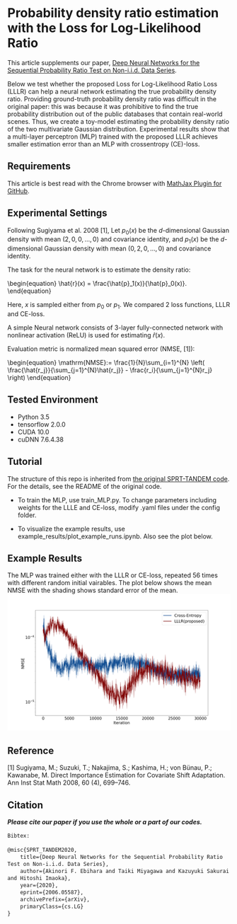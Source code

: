 # Probability density ratio estimation with the Loss for Log-Likelihood Ratio
This article supplements our paper, [Deep Neural Networks for the Sequential Probability Ratio Test on Non-i.i.d. Data Series](https://arxiv.org/abs/2006.05587).  

Below we test whether the proposed Loss for Log-Likelihood Ratio Loss (LLLR) can help a neural network estimating the true probability density ratio. Providing ground-truth probability density ratio was difficult in the original paper: this was because it was prohibitive to find the true probability distribution out of the public databases that contain real-world scenes. Thus, we create a toy-model estimating the probability density ratio of the two multivariate Gaussian distribution. Experimental results show that a multi-layer perceptron (MLP) trained with the proposed LLLR achieves smaller estimation error than an MLP with crossentropy (CE)-loss.

## Requirements
This article is best read with the Chrome browser with [MathJax Plugin for GitHub](https://chrome.google.com/webstore/detail/mathjax-plugin-for-github/ioemnmodlmafdkllaclgeombjnmnbima?hl=en).

## Experimental Settings
Following Sugiyama et al. 2008 [1], Let $p_0(x)$ be the $d$-dimensional Gaussian density with mean $(2, 0, 0, ..., 0)$ and covariance identity, and $p_1(x)$ be the $d$-dimensional Gaussian density with mean $(0, 2, 0, ..., 0)$ and covariance identity. 

The task for the neural network is to estimate the density ratio:

\begin{equation}
\hat{r}(x) = \frac{\hat{p}_1(x)}{\hat{p}_0(x)}.
\end{equation}

Here, $x$ is sampled either from $p_0$ or $p_1$. We compared 2 loss functions, LLLR and CE-loss.

A simple Neural network consists of 3-layer fully-connected network with nonlinear activation (ReLU) is used for estimating $\hat{r}(x)$.  

Evaluation metric is normalized mean squared error (NMSE, [1]):

\begin{equation}
\mathrm{NMSE}:= \frac{1}{N}\sum_{i=1}^{N}
\left(
    \frac{\hat{r_j}}{\sum_{j=1}^{N}\hat{r_j}} -
    \frac{r_i}{\sum_{j=1}^{N}r_j}
\right)
\end{equation}


## Tested Environment
- Python 3.5
- tensorflow 2.0.0
- CUDA 10.0
- cuDNN 7.6.4.38

## Tutorial 
The structure of this repo is inherited from [the original SPRT-TANDEM code](https://github.com/TaikiMiyagawa/SPRT-TANDEM). For the details, see the README of the original code.
- To train the MLP, use train_MLP.py. To change parameters including weights for the LLLE and CE-loss, modify .yaml files under the config folder.  

- To visualize the example results, use example_results/plot_example_runs.ipynb. Also see the plot below.

## Example Results
The MLP was trained either with the LLLR or CE-loss, repeated 56 times with different random initial vairables. The plot below shows the mean NMSE with the shading shows standard error of the mean.
![](./example_results/LLLRvsCE_NMSE.png)

## Reference
[1] Sugiyama, M.; Suzuki, T.; Nakajima, S.; Kashima, H.; von Bünau, P.; Kawanabe, M. Direct Importance Estimation for Covariate Shift Adaptation. Ann Inst Stat Math 2008, 60 (4), 699–746.

## Citation
___Please cite our paper if you use the whole or a part of our codes.___
```
Bibtex:

@misc{SPRT_TANDEM2020,
    title={Deep Neural Networks for the Sequential Probability Ratio Test on Non-i.i.d. Data Series},
    author={Akinori F. Ebihara and Taiki Miyagawa and Kazuyuki Sakurai and Hitoshi Imaoka},
    year={2020},
    eprint={2006.05587},
    archivePrefix={arXiv},
    primaryClass={cs.LG}
}

```
